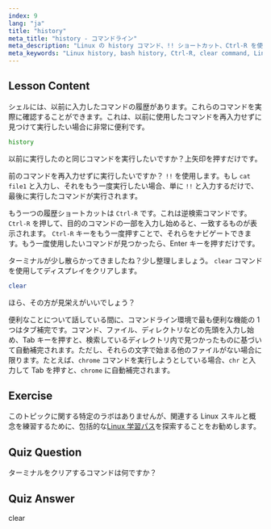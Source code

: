 ```yaml
---
index: 9
lang: "ja"
title: "history"
meta_title: "history - コマンドライン"
meta_description: "Linux の history コマンド、!! ショートカット、Ctrl-R を使って効率的にコマンドを呼び出す方法を学びましょう。これらの必須のヒントでターミナルの生産性を向上させましょう！"
meta_keywords: "Linux history, bash history, Ctrl-R, clear command, Linux tutorial, command line, beginner guide"
---
```


## Lesson Content

シェルには、以前に入力したコマンドの履歴があります。これらのコマンドを実際に確認することができます。これは、以前に使用したコマンドを再入力せずに見つけて実行したい場合に非常に便利です。

```bash
history
```

以前に実行したのと同じコマンドを実行したいですか？上矢印を押すだけです。

前のコマンドを再入力せずに実行したいですか？ `!!` を使用します。もし `cat file1` と入力し、それをもう一度実行したい場合、単に `!!` と入力するだけで、最後に実行したコマンドが実行されます。

もう一つの履歴ショートカットは `Ctrl-R` です。これは逆検索コマンドです。 `Ctrl-R` を押して、目的のコマンドの一部を入力し始めると、一致するものが表示されます。 `Ctrl-R` キーをもう一度押すことで、それらをナビゲートできます。もう一度使用したいコマンドが見つかったら、Enter キーを押すだけです。

ターミナルが少し散らかってきましたね？少し整理しましょう。 `clear` コマンドを使用してディスプレイをクリアします。

```bash
clear
```

ほら、その方が見栄えがいいでしょう？

便利なことについて話している間に、コマンドライン環境で最も便利な機能の 1 つはタブ補完です。コマンド、ファイル、ディレクトリなどの先頭を入力し始め、Tab キーを押すと、検索しているディレクトリ内で見つかったものに基づいて自動補完されます。ただし、それらの文字で始まる他のファイルがない場合に限ります。たとえば、`chrome` コマンドを実行しようとしている場合、`chr` と入力して Tab を押すと、`chrome` に自動補完されます。

## Exercise

このトピックに関する特定のラボはありませんが、関連する Linux スキルと概念を練習するために、包括的な[Linux 学習パス](https://labex.io/ja/learn/linux)を探索することをお勧めします。

## Quiz Question

ターミナルをクリアするコマンドは何ですか？

## Quiz Answer

clear
